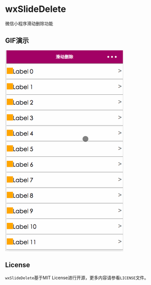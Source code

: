 # wxSlideDelete

微信小程序滑动删除功能

## GIF演示
![gif](./slide-delete.gif)

## License

`wxSlideDelete`基于MIT License进行开源，更多内容请参看`LICENSE`文件。
